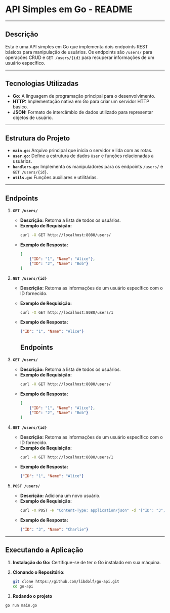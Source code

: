 # API Simples em Go - README

---

## Descrição

Esta é uma API simples em Go que implementa dois endpoints REST básicos para manipulação de usuários. Os endpoints são `/users/` para operações CRUD e `GET /users/{id}` para recuperar informações de um usuário específico.

---

## Tecnologias Utilizadas

- **Go:** A linguagem de programação principal para o desenvolvimento.
- **HTTP:** Implementação nativa em Go para criar um servidor HTTP básico.
- **JSON:** Formato de intercâmbio de dados utilizado para representar objetos de usuário.

---

## Estrutura do Projeto

- **`main.go`:** Arquivo principal que inicia o servidor e lida com as rotas.
- **`user.go`:** Define a estrutura de dados `User` e funções relacionadas a usuários.
- **`handlers.go`:** Implementa os manipuladores para os endpoints `/users/` e `GET /users/{id}`.
- **`utils.go`:** Funções auxiliares e utilitárias.

---

## Endpoints

1. **`GET /users/`**
   - **Descrição:** Retorna a lista de todos os usuários.
   - **Exemplo de Requisição:**
     ```bash
     curl -X GET http://localhost:8080/users/
     ```
   - **Exemplo de Resposta:**
     ```json
     [
         {"ID": "1", "Name": "Alice"},
         {"ID": "2", "Name": "Bob"}
     ]
     ```

2. **`GET /users/{id}`**
   - **Descrição:** Retorna as informações de um usuário específico com o ID fornecido.
   - **Exemplo de Requisição:**
     ```bash
     curl -X GET http://localhost:8080/users/1
     ```
   - **Exemplo de Resposta:**
     ```json
     {"ID": "1", "Name": "Alice"}
     ```

     ## Endpoints

1. **`GET /users/`**
   - **Descrição:** Retorna a lista de todos os usuários.
   - **Exemplo de Requisição:**
     ```bash
     curl -X GET http://localhost:8080/users/
     ```
   - **Exemplo de Resposta:**
     ```json
     [
         {"ID": "1", "Name": "Alice"},
         {"ID": "2", "Name": "Bob"}
     ]
     ```

2. **`GET /users/{id}`**
   - **Descrição:** Retorna as informações de um usuário específico com o ID fornecido.
   - **Exemplo de Requisição:**
     ```bash
     curl -X GET http://localhost:8080/users/1
     ```
   - **Exemplo de Resposta:**
     ```json
     {"ID": "1", "Name": "Alice"}
     ```

3. **`POST /users/`**
   - **Descrição:** Adiciona um novo usuário.
   - **Exemplo de Requisição:**
     ```bash
     curl -X POST -H "Content-Type: application/json" -d '{"ID": "3", "Name": "Charlie"}' http://localhost:8080/users/
     ```
   - **Exemplo de Resposta:**
     ```json
     {"ID": "3", "Name": "Charlie"}
     ```

---

## Executando a Aplicação

1. **Instalação do Go:**
   Certifique-se de ter o Go instalado em sua máquina.

2. **Clonando o Repositório:**
   ```bash
   git clone https://github.com/libdolf/go-api.git
   cd go-api
3. **Rodando o projeto**
 ```bash
go run main.go
